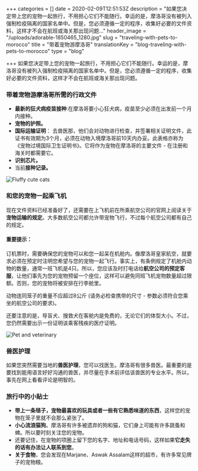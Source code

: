+++
categories = []
date = 2020-02-09T12:51:53Z
description = "如果您决定带上您的宠物一起旅行，不用担心它们不能随行。幸运的是，摩洛哥没有被列入强制检疫隔离的国家名单中。但是，您必须遵循一定的程序，收集好必要的文件资料，这样才不会在航班或海关那出现问题..."
header_image = "/uploads/adorable-1850465_1280.jpg"
slug = "traveling-with-pets-to-morocco"
title = "带着宠物游摩洛哥"
translationKey = "blog-traveling-with-pets-to-morocco"
type = "blog"

+++
如果您决定带上您的宠物一起旅行，不用担心它们不能随行。幸运的是，摩洛哥没有被列入强制检疫隔离的国家名单中。但是，您必须遵循一定的程序，收集好必要的文件资料，这样才不会在航班或海关那出现问题。

### **带着宠物游摩洛哥所需的行政文件**

* **最新的狂犬病疫苗接种**:在摩洛哥要小心狂犬病，疫苗至少必须在出发前一个月内接种。
* **宠物的护照。**
* **国际运输证明**： 去兽医那，他们会对动物进行检查，并签署相关证明文件，此证书有效期为3个月，必须在动物入境摩洛哥前10天内办妥。此表格亦称为《宠物过境国际卫生证明书》。它将作为宠物在摩洛哥的主要文件 - 在注册和海关时都需要它。
* **识别芯片。**
* 当前**接种记录。**

![Fluffy cute cats](/uploads/1581251173057.jpg "Fluffy cute cats")

### **和您的宠物一起乘飞机**

现在文件资料已经准备好了，还需要在上飞机前在所乘航空公司的官网上阅读关于**宠物运输的规定**。大多数航空公司都允许带宠物飞行，不过每个航空公司都有自己的规定。

#### **重要提示：**

订机票时，需要确保您的宠物可以和您一起呆在机舱内。像摩洛哥皇家航空，就要求必须在预定时注明您希望与您的宠物一起飞行。事实上，有条例规定了机舱内动物的数量，通常一班飞机是4只。所以，您应该及时打电话给**航空公司的预定客服**，让他们事先为您的宠物预留一个座位，这样可以避免同班飞机宠物数量超过限额。否则，您的宠物将被安排在行李舱里。

动物连同笼子的重量不应超过8公斤 (请务必检查携带的尺寸 - 参数必须符合您乘坐的航空公司的要求)。

还要注意的是，导盲犬、搜救犬在客舱内是免费的，无论它们的体型大小。不过，您仍然需要出示一份证明该乘客残疾的医疗证明。

![Pet and veterinary](/uploads/veterinary-doctor-2319417_1280.jpg "Pet and veterinary")

### **兽医护理**

如果您突然需要当地的**兽医护理**，您可以找医生。摩洛哥有很多兽医。最重要的是要找到能用语言好好沟通的兽医，并尽量在手术前评估该兽医的专业水平。所以，事先在网上看看评论是明智的。

### **旅行中的小贴士**

* **带上一条毯子，宠物最喜欢的玩具或者一些有它熟悉味道的东西**，这样您的宠物在笼子里就不会那么紧张了。
* **小心流浪猫狗**。摩洛哥有许多被遗弃的狗和猫，它们身上可能有许多跳蚤和蜱。所以要时刻关注您的宠物。
* 还要记住，在宠物的项圈上留下您的名字、地址和电话号码，这样如果**它走失的话有办法让人联系到您**。
* **关于食物**，您会发现在Marjane、Aswak Assalam这样的超市，有许多常见牌子的宠物粮。
